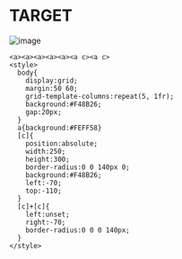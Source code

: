 # TARGET

![image](https://github.com/user-attachments/assets/491bfdb6-32d0-4424-b648-efbe5fe02a57)

```
<a><a><a><a><a><a c><a c>
<style>
  body{
    display:grid;
    margin:50 60;
    grid-template-columns:repeat(5, 1fr);
    background:#F48B26;
    gap:20px;
  }
  a{background:#FEFF58}
  [c]{
    position:absolute;
    width:250;
    height:300;
    border-radius:0 0 140px 0;
    background:#F48B26;
    left:-70;
    top:-110;
  }
  [c]+[c]{
    left:unset;
    right:-70;
    border-radius:0 0 0 140px;
  }
</style>
```
